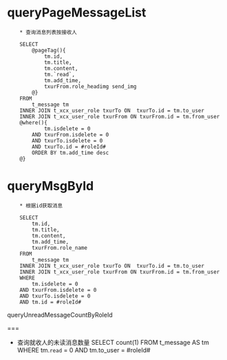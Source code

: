 queryPageMessageList
===
		* 查询消息列表按接收人
		
		SELECT
			@pageTag(){
				tm.id,
				tm.title,
				tm.content,
				tm.`read`,
				tm.add_time,
				txurFrom.role_headimg send_img
			@}
		FROM
			t_message tm
		INNER JOIN t_xcx_user_role txurTo ON  txurTo.id = tm.to_user
		INNER JOIN t_xcx_user_role txurFrom ON txurFrom.id = tm.from_user
		@where(){
				tm.isdelete = 0
			AND txurFrom.isdelete = 0
			AND txurTo.isdelete = 0
			AND txurTo.id = #roleId#
			ORDER BY tm.add_time desc
		@}
queryMsgById
===
		* 根据id获取消息
		
		SELECT
			tm.id,
			tm.title,
			tm.content,
			tm.add_time,
			txurFrom.role_name
		FROM
			t_message tm
		INNER JOIN t_xcx_user_role txurTo ON  txurTo.id = tm.to_user
		INNER JOIN t_xcx_user_role txurFrom ON txurFrom.id = tm.from_user
		WHERE
			tm.isdelete = 0
		AND txurFrom.isdelete = 0
		AND txurTo.isdelete = 0
		AND tm.id = #roleId#
		
		
queryUnreadMessageCountByRoleId

===
  * 查询就收人的未读消息数量
		SELECT
			count(1) 
		FROM
			t_message AS tm 
		WHERE
			tm.`read` = 0 
			AND tm.to_user = #roleId#